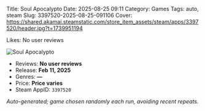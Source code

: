 Title: Soul Apocalypto
Date: 2025-08-25 09:11
Category: Games
Tags: auto, steam
Slug: 3397520-2025-08-25-091106
Cover: https://shared.akamai.steamstatic.com/store_item_assets/steam/apps/3397520/header.jpg?t=1739951194

Likes: No user reviews

![Soul Apocalypto](https://shared.akamai.steamstatic.com/store_item_assets/steam/apps/3397520/header.jpg?t=1739951194)



- Reviews: **No user reviews**
- Release: **Feb 11, 2025**
- Genres: **—**
- Price: **Price varies**
- Steam AppID: `3397520`

*Auto-generated; game chosen randomly each run, avoiding recent repeats.*
